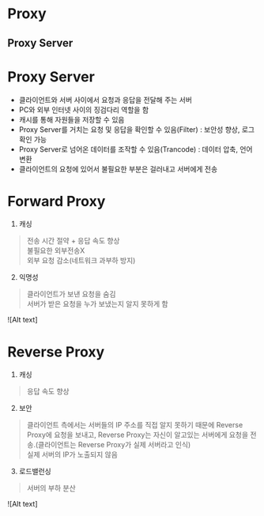 Proxy
==================================
Proxy Server
----------------------------------

# Proxy Server

* 클라이언트와 서버 사이에서 요청과 응답을 전달해 주는 서버
* PC와 외부 인터넷 사이의 징검다리 역할을 함
* 캐시를 통해 자원들을 저장할 수 있음
* Proxy Server를 거치는 요청 및 응답을 확인할 수 있음(Filter) : 보안성 향상, 로그 확인 가능
* Proxy Server로 넘어온 데이터를 조작할 수 있음(Trancode) : 데이터 압축, 언어 변환
* 클라이언트의 요청에 있어서 불필요한 부분은 걸러내고 서버에게 전송

# Forward Proxy

1. 캐싱
> 전송 시간 절약 + 응답 속도 향상   
> 불필요한 외부전송X   
> 외부 요청 감소(네트워크 과부하 방지)  

2. 익명성
> 클라이언트가 보낸 요청을 숨김   
> 서버가 받은 요청을 누가 보냈는지 알지 못하게 함   

![Alt text]

# Reverse Proxy

1. 캐싱
> 응답 속도 향상   
 
2. 보안
> 클라이언트 측에서는 서버들의 IP 주소를 직접 알지 못하기 때문에 Reverse Proxy에 요청을 보내고, Reverse Proxy는 자신이 알고있는 서버에게 요청을 전송.(클라이언트는 Reverse Proxy가 실제 서버라고 인식)   
> 실제 서버의 IP가 노출되지 않음   

3. 로드밸런싱
> 서버의 부하 분산

![Alt text]
